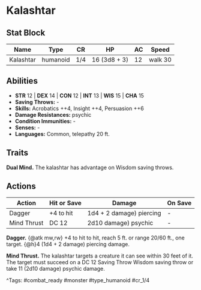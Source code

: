 # Kalashtar

## Stat Block

| Name | Type | CR | HP | AC | Speed |
|------|------|----|----|----|-------|
| Kalashtar | humanoid | 1/4 | 16 (3d8 + 3) | 12 | walk 30 |

## Abilities

- **STR** 12 | **DEX** 14 | **CON** 12 | **INT** 13 | **WIS** 15 | **CHA** 15
- **Saving Throws:** -  
- **Skills:** Acrobatics ++4, Insight ++4, Persuasion ++6  
- **Damage Resistances:** psychic  
- **Condition Immunities:** -  
- **Senses:** -  
- **Languages:** Common, telepathy 20 ft.

## Traits

**Dual Mind.** The kalashtar has advantage on Wisdom saving throws.


## Actions

| Action | Hit or Save | Damage | On Save |
|--------|--------------|--------|----------|
| Dagger | +4 to hit | 1d4 + 2 damage) piercing | - |
| Mind Thrust | DC 12 | 2d10 damage) psychic | - |

**Dagger.** {@atk mw,rw} +4 to hit to hit, reach 5 ft. or range 20/60 ft., one target. {@h}4 (1d4 + 2 damage) piercing damage.

**Mind Thrust.** The kalashtar targets a creature it can see within 30 feet of it. The target must succeed on a DC 12 Saving Throw Wisdom saving throw or take 11 (2d10 damage) psychic damage.


^Tags: #combat_ready #monster #type_humanoid #cr_1/4
